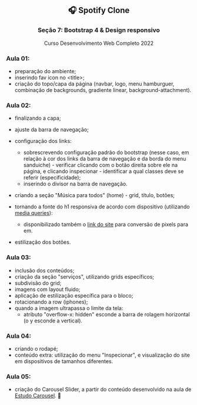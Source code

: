 <div align="center">
<h2>🎧 Spotify Clone</h2>
<h3>Seção 7: Bootstrap 4 & Design responsivo</h3>
<p>Curso Desenvolvimento Web Completo 2022</p>
</div>

### Aula 01:

- preparação do ambiente;
- inserindo fav icon no &lt;title&gt;;
- criação do topo/capa da página (navbar, logo, menu hamburguer, combinação de backgrounds, gradiente linear, background-attachment).

### Aula 02:

- finalizando a capa;
- ajuste da barra de navegação;
- configuração dos links:

  - sobrescrevendo configuração padrão do bootstrap (nesse caso, em relação à cor dos links da barra de navegação e da borda do menu sanduiche) - verificar clicando com o botão direita sobre ele na página, e clicando inspecionar - identificar a qual classes deve se referir (especificidade);
  - inserindo o divisor na barra de navegação.

- criando a seção "Música para todos" (home) - grid, título, botões;
- tornando a fonte do h1 responsiva de acordo com dispositivo (utilizando <a href="https://getbootstrap.com/docs/4.0/layout/overview/">media queries</a>):
  - disponibilizado também o <a href="https://www.w3schools.com/tags/ref_pxtoemconversion.asp" target="_blank">link do site</a> para conversão de pixels para em.
- estilização dos botões.

### Aula 03:

- inclusão dos conteúdos;
- criação da seção "serviços", utilizando grids específicos;
- subdivisão do grid;
- imagens com layout fluido;
- aplicação de estilização específica para o bloco;
- rotacionando a row (iphones);
- quando a imagem ultrapassa o limite da tela:
  - atributo "overflow-x: hidden" esconde a barra de rolagem horizontal (o y esconde a vertical).

### Aula 04:

- criando o rodapé;
- conteúdo extra: utilização do menu "Inspecionar", e visualização do site em dispositivos de tamanhos diferentes.


### Aula 05:

- criação do Carousel Slider, a partir do conteúdo desenvolvido na aula de [Estudo Carousel](https://github.com/monicaquintal/estudoCarousel). 🎠